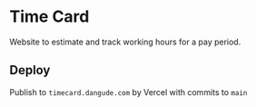 # Time Card

Website to estimate and track working hours for a pay period.

## Deploy

Publish to `timecard.dangude.com` by Vercel with commits to `main`
